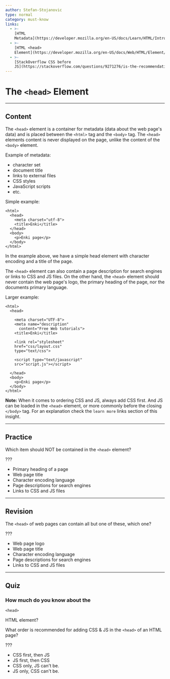 ```yaml
---
author: Stefan-Stojanovic
type: normal
category: must-know
links:
  - >-
    [HTML
    Metadata](https://developer.mozilla.org/en-US/docs/Learn/HTML/Introduction_to_HTML/The_head_metadata_in_HTML){documentation}
  - >-
    [HTML <head>
    Element](https://developer.mozilla.org/en-US/docs/Web/HTML/Element/head){documentation}
  - >-
    [StackOverflow CSS before
    JS](https://stackoverflow.com/questions/9271276/is-the-recommendation-to-include-css-before-javascript-invalid){discussion}
---
```


# The `<head>` Element


---

## Content

The `<head>` element is a container for metadata (data about the web page's data) and is placed between the `<html>` tag and the `<body>` tag. The `<head>` elements content is never displayed on the page, unlike the content of the `<body>` element.

Example of metadata:

- character set
- document title
- links to external files
- CSS styles
- JavaScript scripts
- etc.

Simple example:

```plain-text
<html>
  <head>
    <meta charset="utf-8">
    <title>Enki</title>
  </head>
  <body>
    <p>Enki page</p>
  </body>
</html>
```

In the example above, we have a simple head element with character encoding and a title of the page.

The `<head>` element can also contain a page description for search engines or links to CSS and JS files. On the other hand, the `<head>` element should never contain the web page's logo, the primary heading of the page, nor the documents primary language.

Larger example:

```plain-text
<html>
  <head>
  
    <meta charset="UTF-8">
    <meta name="description"  
      content="Free Web tutorials">
    <title>Enki</title>
    
    <link rel="stylesheet"
    href="css/layout.css"
    type="text/css">
    
    <script type="text/javascript"
    src="script.js"></script>
    
  </head>
  <body>
    <p>Enki page</p>
  </body>
</html>
```

**Note:** When it comes to ordering CSS and JS, always add CSS first. And JS can be loaded in the `<head>` element, or more commonly before the closing `</body>` tag. For an explanation check the `learn more` links section of this insight.


---

## Practice

Which item should NOT be contained in the `<head>` element?

???

- Primary heading of a page
- Web page title
- Character encoding language
- Page descriptions for search engines
- Links to CSS and JS files


---

## Revision

The `<head>` of web pages can contain all but one of these, which one?

???

- Web page logo
- Web page title
- Character encoding language
- Page descriptions for search engines
- Links to CSS and JS files


---

## Quiz

### How much do you know about the 

`<head>`

 HTML element?


What order is recommended for adding CSS & JS in the `<head>` of an HTML page?

???

- CSS first, then JS
- JS first, then CSS
- CSS only, JS can't be.
- JS only, CSS can't be.
 
